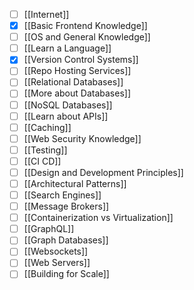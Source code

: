 - [ ] [[Internet]]
- [x] [[Basic Frontend Knowledge]]
- [ ] [[OS and General Knowledge]]
- [ ] [[Learn a Language]]
- [x] [[Version Control Systems]]
- [ ] [[Repo Hosting Services]]
- [ ] [[Relational Databases]]
- [ ] [[More about Databases]]
- [ ] [[NoSQL Databases]]
- [ ] [[Learn about APIs]]
- [ ] [[Caching]]
- [ ] [[Web Security Knowledge]]
- [ ] [[Testing]]
- [ ] [[CI CD]]
- [ ] [[Design and Development Principles]]
- [ ] [[Architectural Patterns]]
- [ ] [[Search Engines]]
- [ ] [[Message Brokers]]
- [ ] [[Containerization vs Virtualization]]
- [ ] [[GraphQL]]
- [ ] [[Graph Databases]]
- [ ] [[Websockets]]
- [ ] [[Web Servers]]
- [ ] [[Building for Scale]]